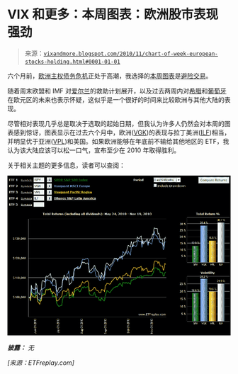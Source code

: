 <!--yml

分类：未分类

日期：2024-05-18 16:58:22

-->

# VIX 和更多：本周图表：欧洲股市表现强劲

> 来源：[`vixandmore.blogspot.com/2010/11/chart-of-week-european-stocks-holding.html#0001-01-01`](http://vixandmore.blogspot.com/2010/11/chart-of-week-european-stocks-holding.html#0001-01-01)

六个月前，[欧洲主权债务危机](http://vixandmore.blogspot.com/search/label/European%20sovereign%20debt%20crisis)正处于高潮，我选择的[本周图表](http://vixandmore.blogspot.com/search/label/chart%20of%20the%20week)是[避险交易](http://vixandmore.blogspot.com/2010/05/chart-of-week-flight-to-safety-trade.html)。

随着周末欧盟和 IMF 对[爱尔兰](http://vixandmore.blogspot.com/search/label/Ireland)的救助计划展开，以及过去两周内对[希腊](http://vixandmore.blogspot.com/search/label/Greece)和[葡萄牙](http://vixandmore.blogspot.com/search/label/Portugal)在欧元区的未来也表示怀疑，这似乎是一个很好的时间来比较欧洲与其他大陆的表现。

尽管相对表现几乎总是取决于选取的起始日期，但我认为许多人仍然会对本周的图表感到惊讶，图表显示在过去六个月中，欧洲([VGK](http://vixandmore.blogspot.com/search/label/VGK))的表现与拉丁美洲([ILF](http://vixandmore.blogspot.com/search/label/ILF))相当，并明显优于亚洲([VPL](http://vixandmore.blogspot.com/search/label/VPL))和美国。如果欧洲能够在年底前不输给其他地区的 ETF，我认为该大陆应该可以松一口气，宣布至少在 2010 年取得胜利。

关于相关主题的更多信息，读者可以查阅：

![](img/02635359f576ad48f7d88474aa2b6218.png)

***披露：*** *无*

*[来源：ETFreplay.com]*
